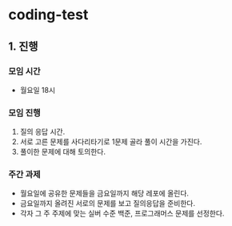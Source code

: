# coding-test
## 1. 진행
### 모임 시간
- 월요일 18시
### 모임 진행
1. 질의 응답 시간.
2. 서로 고른 문제를 사다리타기로 1문제 골라 풀이 시간을 가진다.
3. 풀이한 문제에 대해 토의한다.
### 주간 과제
- 월요일에 공유한 문제들을 금요일까지 해당 레포에 올린다.
- 금요일까지 올려진 서로의 문제를 보고 질의응답을 준비한다.
- 각자 그 주 주제에 맞는 실버 수준 백준, 프로그래머스 문제를 선정한다.
